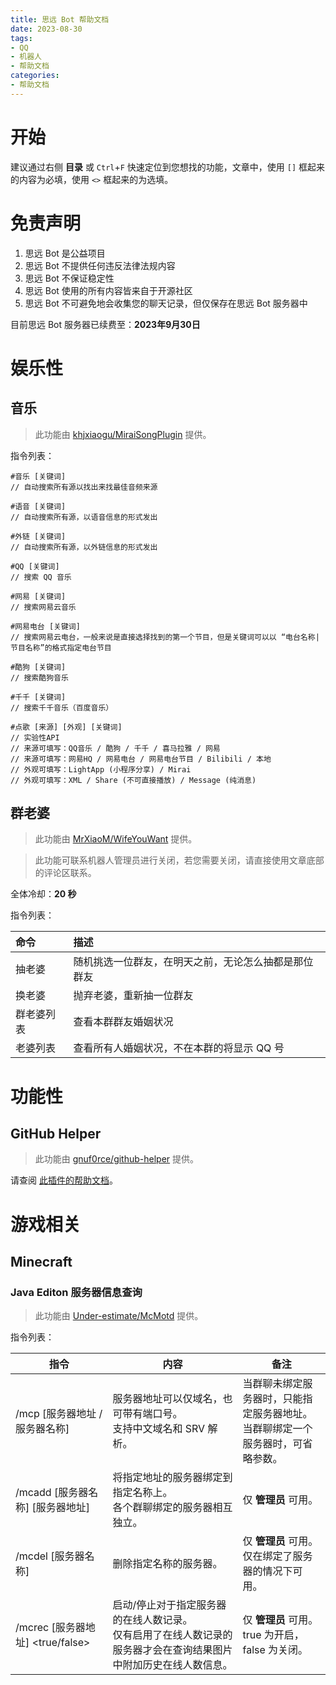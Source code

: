 ```yaml
---
title: 思远 Bot 帮助文档
date: 2023-08-30
tags:
- QQ
- 机器人
- 帮助文档
categories:
- 帮助文档
---
```


# 开始

建议通过右侧 **目录** 或 `Ctrl`+`F` 快速定位到您想找的功能，文章中，使用 `[]` 框起来的内容为必填，使用 `<>` 框起来的为选填。

# 免责声明

1. 思远 Bot 是公益项目
2. 思远 Bot 不提供任何违反法律法规内容
3. 思远 Bot 不保证稳定性
4. 思远 Bot 使用的所有内容皆来自于开源社区
5. 思远 Bot 不可避免地会收集您的聊天记录，但仅保存在思远 Bot 服务器中

目前思远 Bot 服务器已续费至：**2023年9月30日**

# 娱乐性

## 音乐

> 此功能由 [khjxiaogu/MiraiSongPlugin](https://github.com/khjxiaogu/MiraiSongPlugin) 提供。

指令列表：
```聊天环境
#音乐 [关键词]
// 自动搜索所有源以找出来找最佳音频来源

#语音 [关键词]
// 自动搜索所有源，以语音信息的形式发出

#外链 [关键词]
// 自动搜索所有源，以外链信息的形式发出

#QQ [关键词]
// 搜索 QQ 音乐

#网易 [关键词]
// 搜索网易云音乐

#网易电台 [关键词]
// 搜索网易云电台，一般来说是直接选择找到的第一个节目，但是关键词可以以 “电台名称|节目名称”的格式指定电台节目

#酷狗 [关键词]
// 搜索酷狗音乐

#千千 [关键词]
// 搜索千千音乐（百度音乐）

#点歌 [来源] [外观] [关键词]
// 实验性API
// 来源可填写：QQ音乐 / 酷狗 / 千千 / 喜马拉雅 / 网易
// 来源可填写：网易HQ / 网易电台 / 网易电台节目 / Bilibili / 本地
// 外观可填写：LightApp (小程序分享) / Mirai
// 外观可填写：XML / Share (不可直接播放) / Message (纯消息)
```

## 群老婆

> 此功能由 [MrXiaoM/WifeYouWant](https://github.com/MrXiaoM/WifeYouWant) 提供。

> 此功能可联系机器人管理员进行关闭，若您需要关闭，请直接使用文章底部的评论区联系。

全体冷却：**20 秒**

指令列表：

| 命令    | 描述                         |
|:------|:---------------------------|
| 抽老婆   | 随机挑选一位群友，在明天之前，无论怎么抽都是那位群友 |
| 换老婆   | 抛弃老婆，重新抽一位群友               |
| 群老婆列表 | 查看本群群友婚姻状况                 |
| 老婆列表  | 查看所有人婚姻状况，不在本群的将显示 QQ 号      |

# 功能性

## GitHub Helper

> 此功能由 [gnuf0rce/github-helper](https://github.com/gnuf0rce/github-helper) 提供。

请查阅 [此插件的帮助文档](https://github.com/gnuf0rce/github-helper#%E6%8C%87%E4%BB%A4)。

# 游戏相关

## Minecraft

### Java Editon 服务器信息查询

> 此功能由 [Under-estimate/McMotd](https://github.com/Under-estimate/McMotd) 提供。

指令列表：

| 指令                             | 内容                                                         | 备注                                                         |
| -------------------------------- | ------------------------------------------------------------ | ------------------------------------------------------------ |
| /mcp [服务器地址 / 服务器名称]   | 服务器地址可以仅域名，也可带有端口号。<br />支持中文域名和 SRV 解析。 | 当群聊未绑定服务器时，只能指定服务器地址。<br />当群聊绑定一个服务器时，可省略参数。 |
| /mcadd [服务器名称] [服务器地址] | 将指定地址的服务器绑定到指定名称上。<br />各个群聊绑定的服务器相互独立。 | 仅 **管理员** 可用。                                         |
| /mcdel [服务器名称]              | 删除指定名称的服务器。                                       | 仅 **管理员** 可用。<br />仅在绑定了服务器的情况下可用。     |
| /mcrec [服务器地址] <true/false> | 启动/停止对于指定服务器的在线人数记录。<br />仅有启用了在线人数记录的服务器才会在查询结果图片中附加历史在线人数信息。 | 仅 **管理员** 可用。<br />true 为开启，false 为关闭。        |
